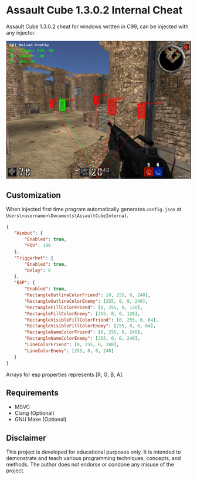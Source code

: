 # Assault Cube 1.3.0.2 Internal Cheat
Assault Cube 1.3.0.2 cheat for windows written in C99, can be injected with any injector.

![assault cube internal cheat](https://github.com/rft0/assaultcube-internal/blob/main/img/ss.png)

## Customization
When injected first time program automatically generates `config.json` at `Users\<username>\Documents\AssaultCubeInternal`.
```json
{
   "Aimbot": {
       "Enabled": true,
       "FOV": 100
   },
   "Triggerbot": {
       "Enabled": true,
       "Delay": 0
   },
   "ESP": {
       "Enabled": true,
       "RectangleOutlineColorFriend": [0, 255, 0, 240],
       "RectangleOutlineColorEnemy": [255, 0, 0, 240],
       "RectangleFillColorFriend": [0, 255, 0, 128],
       "RectangleFillColorEnemy": [255, 0, 0, 128],
       "RectangleVisibleFillColorFriend": [0, 255, 0, 64],
       "RectangleVisibleFillColorEnemy": [255, 0, 0, 64],
       "RectangleNameColorFriend": [0, 255, 0, 240],
       "RectangleNameColorEnemy": [255, 0, 0, 240],
       "LineColorFriend": [0, 255, 0, 240],
       "LineColorEnemy": [255, 0, 0, 240]
   }
}
```
Arrays for esp properties represents [R, G, B, A].

## Requirements
* MSVC
* Clang (Optional)
* GNU Make (Optional)

## Disclaimer
This project is developed for educational purposes only. It is intended to demonstrate and teach various programming techniques, concepts, and methods. The author does not endorse or condone any misuse of the project.
